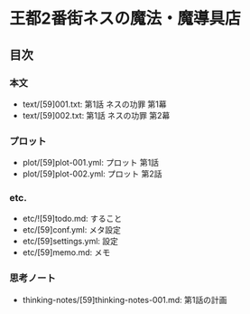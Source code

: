 # 王都2番街ネスの魔法・魔導具店
## 目次
### 本文
- text/[59]001.txt: 第1話 ネスの功罪 第1幕
- text/[59]002.txt: 第1話 ネスの功罪 第2幕

### プロット
- plot/[59]plot-001.yml: プロット 第1話
- plot/[59]plot-002.yml: プロット 第2話

### etc.
- etc/![59]todo.md:     すること
- etc/[59]conf.yml:     メタ設定
- etc/[59]settings.yml: 設定
- etc/[59]memo.md:      メモ

### 思考ノート
- thinking-notes/[59]thinking-notes-001.md: 第1話の計画
